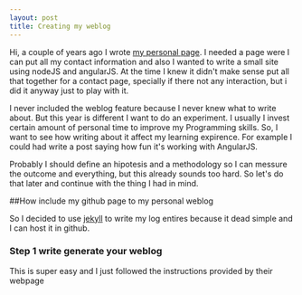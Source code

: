 ```yaml
---
layout: post
title: Creating my weblog
---
```


Hi, a couple of years ago I wrote [my personal page][1]. I needed a page were I can put all my contact information and also I wanted to write a small site using nodeJS and angularJS. At the time I knew it didn't make sense put all that together for a contact page, specially if there not any interaction, but i did it anyway just to play with it.

I never included the weblog feature because I never knew what to write about. But this year is different I want to do an experiment. I usually I invest certain amount of personal time to improve my Programming skills. So, I want to see how writing about it affect my learning expirence. For example I could had write a post saying how fun it's working with AngularJS.

Probably I should define an hipotesis and a methodology so I can messure the outcome and everything, but this already sounds too hard. So let's do that later and continue with the thing I had in mind.

##How include my github page to my personal weblog

So I decided to use [jekyll][2] to write my log entires because it dead simple and I can host it in github.

### Step 1 write generate your weblog

This is super easy and I just followed the instructions provided by their webpage


[1]: http://www.frojasg.cl/
[2]: http://jekyllrb.com/
